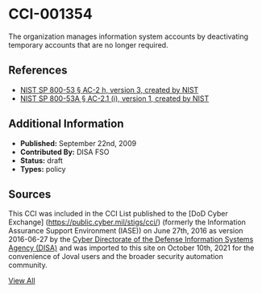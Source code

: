 # CCI-001354

The organization manages information system accounts by deactivating temporary accounts that are no longer required.

## References ##

* [NIST SP 800-53 § AC-2 h, version 3, created by NIST](http://csrc.nist.gov/publications/PubsSPs.html)
* [NIST SP 800-53A § AC-2.1 (i), version 1, created by NIST](http://csrc.nist.gov/publications/PubsSPs.html)


## Additional Information ##

* **Published:** September 22nd, 2009
* **Contributed By:** DISA FSO
* **Status:** draft
* **Types:** policy

## Sources ##

This CCI was included in the CCI List published to the [DoD Cyber Exchange]
(https://public.cyber.mil/stigs/cci/) (formerly the Information Assurance Support Environment
(IASE)) on June 27th, 2016 as version 2016-06-27 by the [Cyber Directorate of the Defense 
Information Systems Agency (DISA)](https://public.cyber.mil/about-cyber/) and was imported to 
this site on October 10th, 2021 for the convenience of Joval users and the broader security automation community.

[View All](../README.md)
